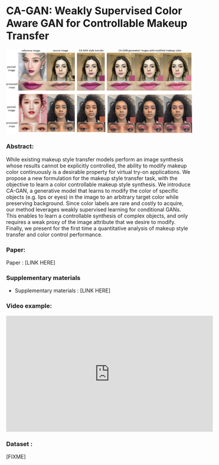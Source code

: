 # CA-GAN: Weakly Supervised Color Aware GAN for Controllable Makeup Transfer

![example_style_transfer](images/full_face_shades.png)

### Abstract:
While existing makeup style transfer models perform an image synthesis whose results cannot be explicitly controlled, the ability to modify makeup color continuously is a desirable property for virtual try-on applications. We propose a new formulation for the makeup style transfer task, with the objective to learn a color controllable makeup style synthesis. 
We introduce CA-GAN, a generative model that learns to modify the color of specific objects (e.g. lips or eyes) in the image to an arbitrary target color while preserving background. 
Since color labels are rare and costly to acquire, our method leverages
weakly supervised learning for conditional GANs. This enables to learn a controllable synthesis of complex objects, and only requires a weak proxy of the image attribute that we desire to modify.
Finally, we present for the first time a quantitative analysis of makeup style transfer and color control performance.

### Paper:
Paper : [LINK HERE]

### Supplementary materials

- Supplementary materials : [LINK HERE]

### Video example:

<iframe  style="display: block; margin: auto;" width="560" height="315" src="https://www.youtube.com/embed/zA18a8-R6Wg" frameborder="0" allow="accelerometer; autoplay; encrypted-media; gyroscope; picture-in-picture" allowfullscreen></iframe>

### Dataset : 

[FIXME]
